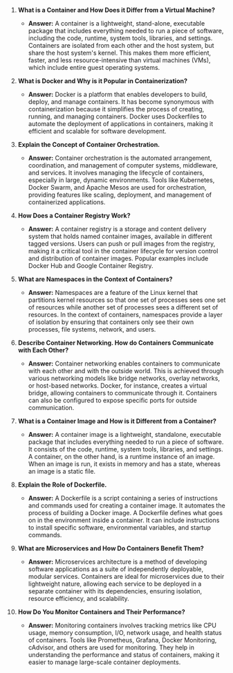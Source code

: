 <ol><li><p><strong>What is a Container and How Does it Differ from a Virtual Machine?</strong></p><ul><li><p><strong>Answer:</strong> A container is a lightweight, stand-alone, executable package that includes everything needed to run a piece of software, including the code, runtime, system tools, libraries, and settings. Containers are isolated from each other and the host system, but share the host system's kernel. This makes them more efficient, faster, and less resource-intensive than virtual machines (VMs), which include entire guest operating systems.</p></li></ul></li><li><p><strong>What is Docker and Why is it Popular in Containerization?</strong></p><ul><li><p><strong>Answer:</strong> Docker is a platform that enables developers to build, deploy, and manage containers. It has become synonymous with containerization because it simplifies the process of creating, running, and managing containers. Docker uses Dockerfiles to automate the deployment of applications in containers, making it efficient and scalable for software development.</p></li></ul></li><li><p><strong>Explain the Concept of Container Orchestration.</strong></p><ul><li><p><strong>Answer:</strong> Container orchestration is the automated arrangement, coordination, and management of computer systems, middleware, and services. It involves managing the lifecycle of containers, especially in large, dynamic environments. Tools like Kubernetes, Docker Swarm, and Apache Mesos are used for orchestration, providing features like scaling, deployment, and management of containerized applications.</p></li></ul></li><li><p><strong>How Does a Container Registry Work?</strong></p><ul><li><p><strong>Answer:</strong> A container registry is a storage and content delivery system that holds named container images, available in different tagged versions. Users can push or pull images from the registry, making it a critical tool in the container lifecycle for version control and distribution of container images. Popular examples include Docker Hub and Google Container Registry.</p></li></ul></li><li><p><strong>What are Namespaces in the Context of Containers?</strong></p><ul><li><p><strong>Answer:</strong> Namespaces are a feature of the Linux kernel that partitions kernel resources so that one set of processes sees one set of resources while another set of processes sees a different set of resources. In the context of containers, namespaces provide a layer of isolation by ensuring that containers only see their own processes, file systems, network, and users.</p></li></ul></li><li><p><strong>Describe Container Networking. How do Containers Communicate with Each Other?</strong></p><ul><li><p><strong>Answer:</strong> Container networking enables containers to communicate with each other and with the outside world. This is achieved through various networking models like bridge networks, overlay networks, or host-based networks. Docker, for instance, creates a virtual bridge, allowing containers to communicate through it. Containers can also be configured to expose specific ports for outside communication.</p></li></ul></li><li><p><strong>What is a Container Image and How is it Different from a Container?</strong></p><ul><li><p><strong>Answer:</strong> A container image is a lightweight, standalone, executable package that includes everything needed to run a piece of software. It consists of the code, runtime, system tools, libraries, and settings. A container, on the other hand, is a runtime instance of an image. When an image is run, it exists in memory and has a state, whereas an image is a static file.</p></li></ul></li><li><p><strong>Explain the Role of Dockerfile.</strong></p><ul><li><p><strong>Answer:</strong> A Dockerfile is a script containing a series of instructions and commands used for creating a container image. It automates the process of building a Docker image. A Dockerfile defines what goes on in the environment inside a container. It can include instructions to install specific software, environmental variables, and startup commands.</p></li></ul></li><li><p><strong>What are Microservices and How Do Containers Benefit Them?</strong></p><ul><li><p><strong>Answer:</strong> Microservices architecture is a method of developing software applications as a suite of independently deployable, modular services. Containers are ideal for microservices due to their lightweight nature, allowing each service to be deployed in a separate container with its dependencies, ensuring isolation, resource efficiency, and scalability.</p></li></ul></li><li><p><strong>How Do You Monitor Containers and Their Performance?</strong></p><ul><li><p><strong>Answer:</strong> Monitoring containers involves tracking metrics like CPU usage, memory consumption, I/O, network usage, and health status of containers. Tools like Prometheus, Grafana, Docker Monitoring, cAdvisor, and others are used for monitoring. They help in understanding the performance and status of containers, making it easier to manage large-scale container deployments.</p></li></ul></li></ol>